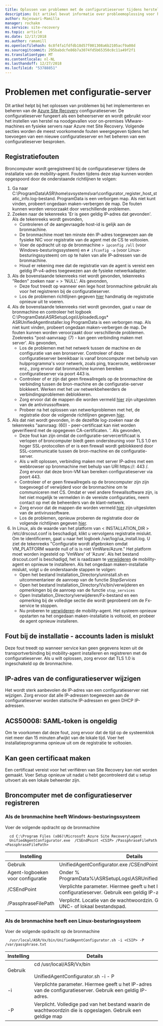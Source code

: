 ```yaml
---
title: Oplossen van problemen met de configuratieserver tijdens herstel na noodgevallen van virtuele VMware-machines en fysieke servers naar Azure met Azure Site Recovery | Microsoft Docs
description: Dit artikel bevat informatie over probleemoplossing voor het implementeren van de configuratieserver voor herstel na noodgevallen van virtuele VMware-machines en fysieke servers naar Azure met Azure Site Recovery.
author: Rajeswari-Mamilla
manager: rochakm
ms.service: site-recovery
ms.topic: article
ms.date: 12/17/2018
ms.author: ramamill
ms.openlocfilehash: 6c8f4fa1fdfdb18d57f001308a6b2105acf9a08d
ms.sourcegitcommit: 295babdcfe86b7a3074fd5b65350c8c11a49f2f1
ms.translationtype: MT
ms.contentlocale: nl-NL
ms.lasthandoff: 12/27/2018
ms.locfileid: "53788851"
---
```

# <a name="troubleshoot-configuration-server-issues"></a>Problemen met configuratie-server

Dit artikel helpt bij het oplossen van problemen bij het implementeren en beheren van de [Azure Site Recovery](site-recovery-overview.md) configuratieserver. De configuratieserver fungeert als een beheerserver en wordt gebruikt voor het instellen van herstel na noodgevallen voor on-premises VMware-machines en fysieke servers naar Azure met Site Recovery. Volgende secties worden de meest voorkomende fouten weergegeven tijdens het toevoegen van een nieuwe configuratieserver en het beheren van een configuratieserver besproken.

## <a name="registration-failures"></a>Registratiefouten

Broncomputer wordt geregistreerd bij de configuratieserver tijdens de installatie van de mobility-agent. Fouten tijdens deze stap kunnen worden opgespoord door de onderstaande richtlijnen te volgen:

1. Ga naar C:\ProgramData\ASR\home\svsystems\var\configurator_register_host_static_info.log-bestand. ProgramData is een verborgen map. Als niet kunt vinden, probeert ongedaan maken-verbergen de map. De fouten kunnen worden veroorzaakt door verschillende problemen.
2. Zoeken naar de tekenreeks 'Er is geen geldig IP-adres dat gevonden'. Als de tekenreeks wordt gevonden,
    - Controleren of de aangevraagde host-id is gelijk aan de bronmachine.
    - De bronmachine moet ten minste één IP-adres toegewezen aan de fysieke NIC voor registratie van de agent met de CS te voltooien.
    - Voer de opdracht uit op de bronmachine `> ipconfig /all` (voor Windows-besturingssysteem) en `# ifconfig -a` (voor Linux-besturingssysteem) om op te halen van alle IP-adressen van de bronmachine.
    - Houd er rekening mee dat de registratie van de agent is vereist een geldig IP-v4-adres toegewezen aan de fysieke netwerkadapter.
3. Als de bovenstaande tekenreeks niet wordt gevonden, tekenreeks "Reden" zoeken naar = > 'NULL'. Als gevonden,
    - Deze fout treedt op wanneer een lege host bronmachine gebruikt als voor het registreren bij de configuratieserver.
    - Los de problemen richtlijnen gegeven [hier](vmware-azure-troubleshoot-configuration-server.md#register-source-machine-with-configuration-server) handmatig de registratie opnieuw uit te voeren.
4. Als de bovenstaande tekenreeks niet wordt gevonden, gaat u naar de bronmachine en controleer het logboek C:\ProgramData\ASRSetupLogs\UploadedLogs\* ASRUnifiedAgentInstaller.log ProgramData is een verborgen map. Als niet kunt vinden, probeert ongedaan maken-verbergen de map. De fouten kunnen worden veroorzaakt door verschillende problemen. Zoekreeks "post-aanvraag: (7) - kan geen verbinding maken met server'. Als gevonden,
    - Los de problemen met het netwerk tussen de machine en de configuratie van een bronserver. Controleer of deze configuratieserver bereikbaar is vanaf broncomputer met behulp van hulpprogramma's voor netwerk, zoals ping, traceroute, webbrowser enz., zorg ervoor dat bronmachine kunnen bereiken configuratieserver via poort 443 is.
    - Controleer of er zijn dat geen firewallregels op de bronmachine de verbinding tussen de bron-machine en de configuratie-server blokkeert. Werken met het uw netwerkbeheerders de verbindingsproblemen deblokkeren.
    - Zorg ervoor dat de mappen die worden vermeld [hier](vmware-azure-set-up-source.md#azure-site-recovery-folder-exclusions-from-antivirus-program) zijn uitgesloten van de antivirussoftware.
    - Probeer na het oplossen van netwerkproblemen met het, de registratie door de volgende richtlijnen gegeven [hier](vmware-azure-troubleshoot-configuration-server.md#register-source-machine-with-configuration-server).
5. Als dat niet wordt gevonden, in de dezelfde log-zoeken naar de tekenreeks "aanvraag: (60) - peer-certificaat kan niet worden geverifieerd met de opgegeven CA-certificaten. '. Als gevonden, 
    - Deze fout kan zijn omdat de configuratie-servercertificaat is verlopen of broncomputer biedt geen ondersteuning voor TLS 1.0 en hoger SSL-protocollen of er is een firewall wordt geblokkeerd door SSL-communicatie tussen de bron-machine en de configuratie-server.
    - Als u wilt oplossen, verbinding maken met server IP-adres met een webbrowser op bronmachine met behulp van URI https://<CSIPADDRESS>: 443 /. Zorg ervoor dat deze bron-VM kan bereiken configuratieserver via poort 443.
    - Controleer of er geen firewallregels op de broncomputer zijn zijn toegevoegd of verwijderd voor de bronmachine om te communiceren met CS. Omdat er veel andere firewallsoftware zijn, is het niet mogelijk te vermelden in de vereiste configuraties, neem contact op met de beheerders van de klant-netwerk.
    - Zorg ervoor dat de mappen die worden vermeld [hier](vmware-azure-set-up-source.md#azure-site-recovery-folder-exclusions-from-antivirus-program) zijn uitgesloten van de antivirussoftware.  
    - Los de problemen, opnieuw proberen de registratie door de volgende richtlijnen gegeven [hier](vmware-azure-troubleshoot-configuration-server.md#register-source-machine-with-configuration-server).
6. In Linux, als de waarde van het platform van < INSTALLATION_DIR > /etc/drscout.conf is beschadigd, klikt u vervolgens registratie mislukt. Om te identificeren, gaat u naar het logboek /var/log/ua_install.log. U ziet de tekenreeks "Configuratie wordt afgebroken omdat VM_PLATFORM waarde null of is is niet VmWare/Azure." Het platform moet worden ingesteld op 'VmWare' of 'Azure'. Als het bestand drscout.conf is beschadigd, het is raadzaam te [verwijderen](vmware-physical-mobility-service-overview.md#uninstall-the-mobility-service) de mobility-agent en opnieuw te installeren. Als het ongedaan maken-installatie mislukt, volgt u de onderstaande stappen te volgen:
    - Open het bestand Installation_Directory/uninstall.sh en uitcommentarieer de aanroep van de functie *StopServices*
    - Open het bestand Installation_Directory/Vx/bin/verwijderen en opmerkingen bij de aanroep van de functie `stop_services`
    - Open Installation_Directory/verwijderen/Fx-bestand en een opmerking bij de volledige sectie die wordt geprobeerd om de Fx-service te stoppen.
    - Nu proberen te [verwijderen](vmware-physical-mobility-service-overview.md#uninstall-the-mobility-service) de mobility-agent. Het systeem opnieuw opstarten na het ongedaan maken-installatie is voltooid, en probeer de agent opnieuw installeren.

## <a name="installation-failure---failed-to-load-accounts"></a>Fout bij de installatie - accounts laden is mislukt

Deze fout treedt op wanneer service kan geen gegevens lezen uit de transportverbinding bij mobility-agent installeren en registreren met de configuratieserver. Als u wilt oplossen, zorg ervoor dat TLS 1.0 is ingeschakeld op de bronmachine.

## <a name="change-ip-address-of-configuration-server"></a>IP-adres van de configuratieserver wijzigen

Het wordt sterk aanbevolen de IP-adres van een configuratieserver niet wijzigen. Zorg ervoor dat alle IP-adressen toegewezen aan de configuratieserver worden statische IP-adressen en geen DHCP IP-adressen.

## <a name="acs50008-saml-token-is-invalid"></a>ACS50008: SAML-token is ongeldig

Om te voorkomen dat deze fout, zorg ervoor dat de tijd op de systeemklok niet meer dan 15 minuten afwijkt van de lokale tijd. Voer het installatieprogramma opnieuw uit om de registratie te voltooien.

## <a name="failed-to-create-certificate"></a>Kan geen certificaat maken

Een certificaat vereist voor het verifiëren van Site Recovery kan niet worden gemaakt. Voer Setup opnieuw uit nadat u hebt gecontroleerd dat u setup uitvoert als een lokale beheerder zijn.

## <a name="register-source-machine-with-configuration-server"></a>Broncomputer met de configuratieserver registreren

### <a name="if-source-machine-has-windows-os"></a>Als de bronmachine heeft Windows-besturingssysteem

Voer de volgende opdracht op de bronmachine

```
  cd C:\Program Files (x86)\Microsoft Azure Site Recovery\agent
  UnifiedAgentConfigurator.exe  /CSEndPoint <CSIP> /PassphraseFilePath <PassphraseFilePath>
  ```
**Instelling** | **Details**
--- | ---
Gebruik | UnifiedAgentConfigurator.exe /CSEndPoint <CSIP> /PassphraseFilePath <PassphraseFilePath>
Agent-logboeken voor configuratie | Onder % ProgramData%\ASRSetupLogs\ASRUnifiedAgentConfigurator.log.
/CSEndPoint | Verplichte parameter. Hiermee geeft u het IP-adres van de configuratieserver. Gebruik een geldig IP-adres.
/PassphraseFilePath |  Verplicht. Locatie van de wachtwoordzin. Gebruik een geldig UNC- of lokaal bestandspad.

### <a name="if-source-machine-has-linux-os"></a>Als de bronmachine heeft een Linux-besturingssysteem

Voer de volgende opdracht op de bronmachine

```
  /usr/local/ASR/Vx/bin/UnifiedAgentConfigurator.sh -i <CSIP> -P /var/passphrase.txt
  ```
**Instelling** | **Details**
--- | ---
Gebruik | cd /usr/local/ASR/Vx/bin<br/><br/> UnifiedAgentConfigurator.sh -i <CSIP> - P <PassphraseFilePath>
-i | Verplichte parameter. Hiermee geeft u het IP-adres van de configuratieserver. Gebruik een geldig IP-adres.
-P |  Verplicht. Volledige pad van het bestand waarin de wachtwoordzin die is opgeslagen. Gebruik een geldige map